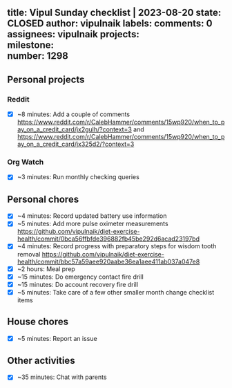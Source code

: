 title:	Vipul Sunday checklist | 2023-08-20
state:	CLOSED
author:	vipulnaik
labels:	
comments:	0
assignees:	vipulnaik
projects:	
milestone:	
number:	1298
--
## Personal projects

### Reddit

- [x] ~8 minutes: Add a couple of comments https://www.reddit.com/r/CalebHammer/comments/15wp920/when_to_pay_on_a_credit_card/jx2gulh/?context=3 and https://www.reddit.com/r/CalebHammer/comments/15wp920/when_to_pay_on_a_credit_card/jx325d2/?context=3

### Org Watch

- [x] ~3 minutes: Run monthly checking queries

## Personal chores

- [x] ~4 minutes: Record updated battery use information
- [x] ~5 minutes: Add more pulse oximeter measurements https://github.com/vipulnaik/diet-exercise-health/commit/0bca56ffbfde396882fb45be292d6acad23197bd
- [x] ~4 minutes: Record progress with preparatory steps for wisdom tooth removal https://github.com/vipulnaik/diet-exercise-health/commit/bbc57a59aee920aabe36ea1aee411ab037a047e8
- [x] ~2 hours: Meal prep
- [x] ~15 minutes: Do emergency contact fire drill
- [x] ~15 minutes: Do account recovery fire drill
- [x] ~5 minutes: Take care of a few other smaller month change checklist items  

## House chores

- [x] ~5 minutes: Report an issue

## Other activities

- [x] ~35 minutes: Chat with parents
